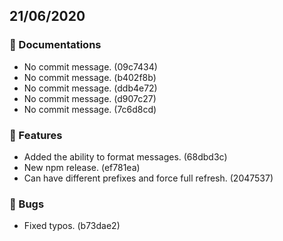 ## 21/06/2020

### 📝 Documentations

- No commit message. (09c7434)
- No commit message. (b402f8b)
- No commit message. (ddb4e72)
- No commit message. (d907c27)
- No commit message. (7c6d8cd)

### 🚀 Features

- Added the ability to format messages. (68dbd3c)
- New npm release. (ef781ea)
- Can have different prefixes and force full refresh. (2047537)

### 🐛 Bugs

- Fixed typos. (b73dae2)

